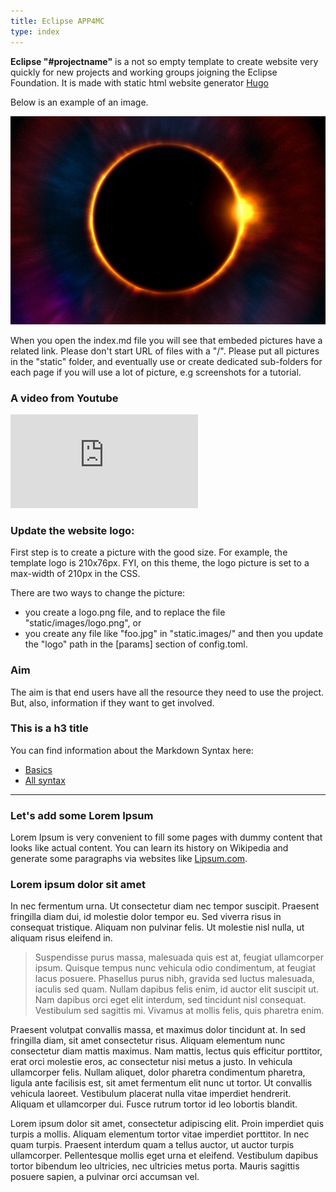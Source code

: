 ```yaml
---
title: Eclipse APP4MC
type: index
---
```


 **Eclipse "#projectname"** is a not so empty template to create website very quickly for new projects and working groups joigning the Eclipse Foundation. It is made with static html website generator [Hugo](https://gohugo.io)

 Below is an example of an image.

<img src="images/eclipse.jpg" class="img-responsive">

When you open the index.md file you will see that embeded pictures have a related link. Please don't start URL of files with a "/". Please put all pictures in the "static" folder, and eventually use or create dedicated sub-folders for each page if you will use a lot of picture, e.g screenshots for a tutorial.


### A video from Youtube

<div class="embed-responsive embed-responsive-16by9">
<iframe class="embed-responsive-item" src="https://www.youtube.com/embed/dPDuy2lXJHc" frameborder="0" allowfullscreen></iframe>
</div>

### Update the website logo:
First step is to create a picture with the good size. For example, the template logo is 210x76px. FYI, on this theme, the logo picture is set to a max-width of 210px in the CSS.

There are two ways to change the picture:

 - you create a logo.png file, and to replace the file "static/images/logo.png", or
 - you create any file like "foo.jpg" in "static.images/" and then you update the "logo" path in the [params] section of config.toml.

### Aim

The aim is that end users have all the resource they need to use the project. But, also, information if they want to get involved.

### This is a h3 title

You can find information about the Markdown Syntax here:

 - [Basics](https://daringfireball.net/projects/markdown/basics)
 - [All syntax](https://daringfireball.net/projects/markdown/syntax)

 ---

### Let's add some Lorem Ipsum

Lorem Ipsum is very convenient to fill some pages with dummy content that looks like actual content. You can learn its history on Wikipedia and generate some paragraphs via websites like [Lipsum.com](http://www.lipsum.com/).

### Lorem ipsum dolor sit amet

In nec fermentum urna. Ut consectetur diam nec tempor suscipit. Praesent fringilla diam dui, id molestie dolor tempor eu. Sed viverra risus in consequat tristique. Aliquam non pulvinar felis. Ut molestie nisl nulla, ut aliquam risus eleifend in.

> Suspendisse purus massa, malesuada quis est at, feugiat ullamcorper ipsum. Quisque tempus nunc vehicula odio condimentum, at feugiat lacus posuere. Phasellus purus nibh, gravida sed luctus malesuada, iaculis sed quam. Nullam dapibus felis enim, id auctor elit suscipit ut. Nam dapibus orci eget elit interdum, sed tincidunt nisl consequat. Vestibulum sed sagittis mi. Vivamus at mollis felis, quis pharetra enim.

Praesent volutpat convallis massa, et maximus dolor tincidunt at. In sed fringilla diam, sit amet consectetur risus. Aliquam elementum nunc consectetur diam mattis maximus. Nam mattis, lectus quis efficitur porttitor, erat orci molestie eros, ac consectetur nisi metus a justo. In vehicula ullamcorper felis. Nullam aliquet, dolor pharetra condimentum pharetra, ligula ante facilisis est, sit amet fermentum elit nunc ut tortor. Ut convallis vehicula laoreet. Vestibulum placerat nulla vitae imperdiet hendrerit. Aliquam et ullamcorper dui. Fusce rutrum tortor id leo lobortis blandit.

Lorem ipsum dolor sit amet, consectetur adipiscing elit. Proin imperdiet quis turpis a mollis. Aliquam elementum tortor vitae imperdiet porttitor. In nec quam turpis. Praesent interdum quam a tellus auctor, ut auctor turpis ullamcorper. Pellentesque mollis eget urna et eleifend. Vestibulum dapibus tortor bibendum leo ultricies, nec ultricies metus porta. Mauris sagittis posuere sapien, a pulvinar orci accumsan vel.
